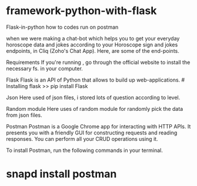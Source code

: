 # framework-python-with-flask


Flask-in-python
how to codes run on postman

when we were making a chat-bot which helps you to get your everyday horoscope data and jokes according to your Horoscope sign and jokes endpoints, in Cliq (Zoho's Chat App). Here, are some of the end-points.

Requirements
If you're running , go through the official website to install the necessary fs. in your computer.

Flask
Flask is an API of Python that allows to build up web-applications. # Installing flask >> pip install Flask

Json
Here used of json files, i stored lots of question according to level.

Random module
Here uses of random module for randomly pick the data from json files.

Postman
Postman is a Google Chrome app for interacting with HTTP APIs. It presents you with a friendly GUI for constructing requests and reading responses. You can perform all your CRUD operations using it.

To install Postman, run the following commands in your terminal.
<h1 sudo apt-get install snapd h1>
snapd install postman
